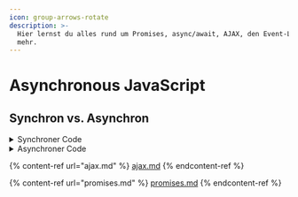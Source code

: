 ```yaml
---
icon: group-arrows-rotate
description: >-
  Hier lernst du alles rund um Promises, async/await, AJAX, den Event-Loop und
  mehr.
---
```


# Asynchronous JavaScript

## Synchron vs. Asynchron

<details>

<summary>Synchroner Code</summary>

* Grossteil des Codes ist synchron
* Synchroner Code wird Zeile für Zeile ausgeführt
* Jede Codezeile wartet, bis die vorherige Zeile beendet ist

**Problem:** Langlaufende Operationen blockieren die Ausführung!&#x20;

```javascript
const p = document.querySelector('p');
p.textContent = 'My name is Levin!';
alert('Text was edited!');
p.style.color = 'red';
```

Hier blockiert der `alert` die Codeausführung und die Seite funktioniert nicht, bis der User mit dem Alert interagiert.

</details>

<details>

<summary>Asynchroner Code</summary>

* Asynchroner Code wird ausgeführt, nachdem ein Task, die im "Hintergrund" läuft, beendet ist
* Asynchroner Code ist nicht-blockierend
* Die Ausführung wartet nicht darauf, dass ein asynchroner Task seine Arbeit beendet

```javascript
const p = document.querySelector('p');
setTimeout(() => {
  p.textcontent = 'My name is Levin!';
}, 5000);
p.style.color = 'red';
```

Der Time läuft asynchron ab, das heisst die Textfarbe wird rot obwohl der Timer eigentlich die Ausführung stoppt. Der Timer wird jedoch im Hintergrund ausgeführt, dann nach 5 Sekunden wird die Callback-Funktion darin aufgerufen.

</details>

{% content-ref url="ajax.md" %}
[ajax.md](ajax.md)
{% endcontent-ref %}

{% content-ref url="promises.md" %}
[promises.md](promises.md)
{% endcontent-ref %}



